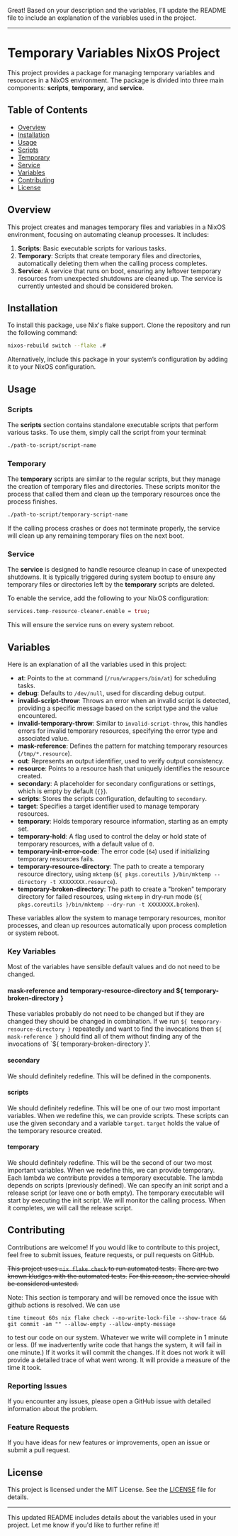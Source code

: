 Great! Based on your description and the variables, I’ll update the README file to include an explanation of the variables used in the project.

---

# Temporary Variables NixOS Project

This project provides a package for managing temporary variables and resources in a NixOS environment. The package is divided into three main components: **scripts**, **temporary**, and **service**.

## Table of Contents
- [Overview](#overview)
- [Installation](#installation)
- [Usage](#usage)
- [Scripts](#scripts)
- [Temporary](#temporary)
- [Service](#service)
- [Variables](#variables)
- [Contributing](#contributing)
- [License](#license)

## Overview

This project creates and manages temporary files and variables in a NixOS environment, focusing on automating cleanup processes. It includes:

1. **Scripts**: Basic executable scripts for various tasks.
2. **Temporary**: Scripts that create temporary files and directories, automatically deleting them when the calling process completes.
3. **Service**: A service that runs on boot, ensuring any leftover temporary resources from unexpected shutdowns are cleaned up.  The service is currently untested and should be considered broken.

## Installation

To install this package, use Nix's flake support. Clone the repository and run the following command:

```bash
nixos-rebuild switch --flake .#
```

Alternatively, include this package in your system’s configuration by adding it to your NixOS configuration.

## Usage

### Scripts

The **scripts** section contains standalone executable scripts that perform various tasks. To use them, simply call the script from your terminal:

```bash
./path-to-script/script-name
```

### Temporary

The **temporary** scripts are similar to the regular scripts, but they manage the creation of temporary files and directories. These scripts monitor the process that called them and clean up the temporary resources once the process finishes.

```bash
./path-to-script/temporary-script-name
```

If the calling process crashes or does not terminate properly, the service will clean up any remaining temporary files on the next boot.

### Service

The **service** is designed to handle resource cleanup in case of unexpected shutdowns. It is typically triggered during system bootup to ensure any temporary files or directories left by the **temporary** scripts are deleted.

To enable the service, add the following to your NixOS configuration:

```nix
services.temp-resource-cleaner.enable = true;
```

This will ensure the service runs on every system reboot.

## Variables

Here is an explanation of all the variables used in this project:

- **at**: Points to the `at` command (`/run/wrappers/bin/at`) for scheduling tasks.
- **debug**: Defaults to `/dev/null`, used for discarding debug output.
- **invalid-script-throw**: Throws an error when an invalid script is detected, providing a specific message based on the script type and the value encountered.
- **invalid-temporary-throw**: Similar to `invalid-script-throw`, this handles errors for invalid temporary resources, specifying the error type and associated value.
- **mask-reference**: Defines the pattern for matching temporary resources (`/tmp/*.resource`).
- **out**: Represents an output identifier, used to verify output consistency.
- **resource**: Points to a resource hash that uniquely identifies the resource created.
- **secondary**: A placeholder for secondary configurations or settings, which is empty by default (`{}`).
- **scripts**: Stores the scripts configuration, defaulting to `secondary`.
- **target**: Specifies a target identifier used to manage temporary resources.
- **temporary**: Holds temporary resource information, starting as an empty set.
- **temporary-hold**: A flag used to control the delay or hold state of temporary resources, with a default value of `0`.
- **temporary-init-error-code**: The error code (`64`) used if initializing temporary resources fails.
- **temporary-resource-directory**: The path to create a temporary resource directory, using `mktemp` (`${ pkgs.coreutils }/bin/mktemp --directory -t XXXXXXXX.resource`).
- **temporary-broken-directory**: The path to create a "broken" temporary directory for failed resources, using `mktemp` in dry-run mode (`${ pkgs.coreutils }/bin/mktemp --dry-run -t XXXXXXXX.broken`).

These variables allow the system to manage temporary resources, monitor processes, and clean up resources automatically upon process completion or system reboot.

### Key Variables
Most of the variables have sensible default values and do not need to be changed.
#### mask-reference and temporary-resource-directory and ${ temporary-broken-directory }
These variables probably do not need to be changed but if they are changed they should be changed in combination.
If we run `${ temporary-resource-directory }` repeatedly and want to find the invocations then `${ mask-reference }` should find all of them without finding any of the invocations of `${ temporary-broken-directory }'.
#### secondary
We should definitely redefine.
This will be defined in the components.
#### scripts
We should definitely redefine.
This will be one of our two most important variables.
When we redefine this, we can provide scripts.
These scripts can use the given secondary and a variable `target`.
`target` holds the value of the temporary resource created.
#### temporary
We should definitely redefine.
This will be the second of our two most important variables.
When we redefine this, we can provide temporary.
Each lambda we contribute provides a temporary executable.
The lambda depends on scripts (previously defined).
We can specify an init script and a release script (or leave one or both empty).
The temporary executable will start by executing the init script.
We will monitor the calling process.
When it completes, we will call the release script.
## Contributing

Contributions are welcome! If you would like to contribute to this project, feel free to submit issues, feature requests, or pull requests on GitHub.

~~This project uses `nix flake check` to run automated tests.~~
~~There are two known kludges with the automated tests.~~
~~For this reason, the service should be considered untested.~~

Note:
This section is temporary and will be removed once the issue with github actions is resolved.
We can use

``time timeout 60s nix flake check --no-write-lock-file --show-trace && git commit -am "" --allow-empty --allow-empty-message``

to test our code on our system.
Whatever we write will complete in 1 minute or less.
(If we inadvertently write code that hangs the system, it will fail in one minute.)
If it works it will commit the changes.
If it does not work it will provide a detailed trace of what went wrong.
It will provide a measure of the time it took.

### Reporting Issues

If you encounter any issues, please open a GitHub issue with detailed information about the problem.

### Feature Requests

If you have ideas for new features or improvements, open an issue or submit a pull request.

## License

This project is licensed under the MIT License. See the [LICENSE](LICENSE) file for details.

---

This updated README includes details about the variables used in your project. Let me know if you'd like to further refine it!